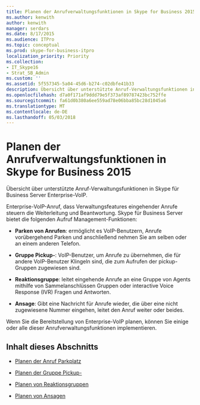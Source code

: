 ```yaml
---
title: Planen der Anrufverwaltungsfunktionen in Skype for Business 2015
ms.author: kenwith
author: kenwith
manager: serdars
ms.date: 8/17/2015
ms.audience: ITPro
ms.topic: conceptual
ms.prod: skype-for-business-itpro
localization_priority: Priority
ms.collection:
- IT_Skype16
- Strat_SB_Admin
ms.custom: ''
ms.assetid: 5f557345-5a04-45d6-b274-c02dbfe41b33
description: Übersicht über unterstützte Anruf-Verwaltungsfunktionen in Skype für Business Server Enterprise-VoIP.
ms.openlocfilehash: d7a0f171af9ddd79e5f373af89787423bc752ffe
ms.sourcegitcommit: fa61d0b380a6ee559ad78e06bba85bc28d1045a6
ms.translationtype: MT
ms.contentlocale: de-DE
ms.lasthandoff: 05/03/2018
---
```

# <a name="plan-for-call-management-features-in-skype-for-business-2015"></a>Planen der Anrufverwaltungsfunktionen in Skype for Business 2015
 
Übersicht über unterstützte Anruf-Verwaltungsfunktionen in Skype für Business Server Enterprise-VoIP.
  
Enterprise-VoIP-Anruf, dass Verwaltungsfeatures eingehender Anrufe steuern die Weiterleitung und Beantwortung. Skype für Business Server bietet die folgenden Aufruf Management-Funktionen: 
  
- **Parken von Anrufen**: ermöglicht es VoIP-Benutzern, Anrufe vorübergehend Parken und anschließend nehmen Sie am selben oder an einem anderen Telefon.
    
- **Gruppe Pickup-**: VoIP-Benutzer, um Anrufe zu übernehmen, die für andere VoIP-Benutzer Klingeln sind, die zum Aufrufen der pickup-Gruppen zugewiesen sind.
    
- **Reaktionsgruppe**: leitet eingehende Anrufe an eine Gruppe von Agents mithilfe von Sammelanschlüssen Gruppen oder interactive Voice Response (IVR) Fragen und Antworten. 
    
- **Ansage**: Gibt eine Nachricht für Anrufe wieder, die über eine nicht zugewiesene Nummer eingehen, leitet den Anruf weiter oder beides.
    
Wenn Sie die Bereitstellung von Enterprise-VoIP planen, können Sie einige oder alle dieser Anrufverwaltungsfunktionen implementieren.
  
## <a name="in-this-section"></a>Inhalt dieses Abschnitts

- [Planen der Anruf Parkplatz](http://technet.microsoft.com/library/e463c4ba-b7e4-42e5-98f0-0c8b842206dd.aspx)
    
- [Planen der Gruppe Pickup-](http://technet.microsoft.com/library/6d306466-778f-4c6a-9b6a-35dcd0d1811e.aspx)
    
- [Planen von Reaktionsgruppen](http://technet.microsoft.com/library/7c10ce08-0068-4b22-8ecc-33e94811c900.aspx)
    
- [Planen von Ansagen](http://technet.microsoft.com/library/eb9f5420-0222-4fe0-81a7-9d249e56cd84.aspx)
    

